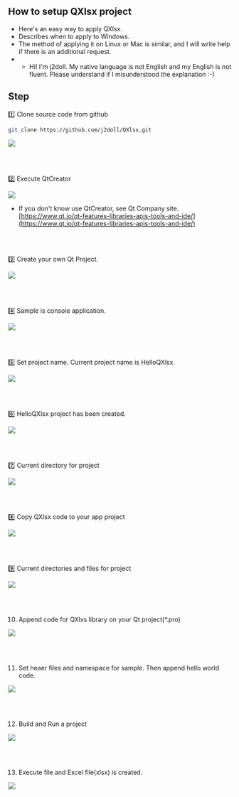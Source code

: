 
## How to setup QXlsx project

- Here's an easy way to apply QXlsx.
- Describes when to apply to Windows.
- The method of applying it on Linux or Mac is similar, and I will write help if there is an additional request.
- * Hi! I'm j2doll. My native language is not English and my English is not fluent. Please understand if I misunderstood the explanation :-)

## Step

:one: Clone source code from github

```sh
git clone https://github.com/j2doll/QXlsx.git
```

![](markdown.data/01.jpg)

<br /><br />

:two: Execute QtCreator

![](markdown.data/02.jpg)

* If you don't know use QtCreator, see Qt Company site. [https://www.qt.io/qt-features-libraries-apis-tools-and-ide/](https://www.qt.io/qt-features-libraries-apis-tools-and-ide/)

<br /><br />

:three: Create your own Qt Project.

![](markdown.data/03.jpg)

<br /><br />

:four: Sample is console application.

![](markdown.data/04.jpg)

<br /><br />

:five: Set project name. Current project name is HelloQXlsx.  

![](markdown.data/05.jpg)

<br /><br />

:six: HelloQXlsx project has been created.

![](markdown.data/06.jpg)

<br /><br />

:seven: Current directory for project

![](markdown.data/07.jpg)

<br /><br />

:eight: Copy QXlsx code to your app project  

![](markdown.data/08.jpg)

<br /><br />

:nine: Current directories and files for project

![](markdown.data/09.jpg)

<br /><br />

10. Append code for QXlxs library on your Qt project(*.pro)

![](markdown.data/10.jpg)

<br /><br />

11. Set heaer files and namespace for sample. Then append hello world code.

![](markdown.data/11.jpg)

<br /><br />

12. Build and Run a project

![](markdown.data/12.jpg)

<br /><br />

13. Execute file and Excel file(xlsx) is created.

![](markdown.data/13.jpg)

<br /><br />
